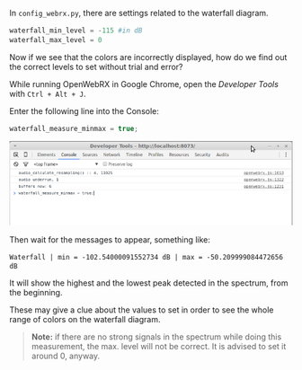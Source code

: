 In `config_webrx.py`, there are settings related to the waterfall diagram.
```python
waterfall_min_level = -115 #in dB
waterfall_max_level = 0
```
Now if we see that the colors are incorrectly displayed, how do we find out the correct levels to set without trial and error?

While running OpenWebRX in Google Chrome, open the *Developer Tools* with `Ctrl + Alt + J`.

Enter the following line into the Console:

```javascript
waterfall_measure_minmax = true;
```
![Developer Tools](images/waterfall_developer_tools.png)

Then wait for the messages to appear, something like:  

    Waterfall | min = -102.54000091552734 dB | max = -50.209999084472656 dB

It will show the highest and the lowest peak detected in the spectrum, from the beginning.

These may give a clue about the values to set in order to see the whole range of colors on the waterfall diagram.

> **Note:** if there are no strong signals in the spectrum while doing this measurement, the max. level will not be correct. It is advised to set it around 0, anyway.

